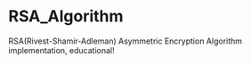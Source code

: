 # RSA_Algorithm
RSA(Rivest-Shamir-Adleman) Asymmetric Encryption Algorithm implementation, educational!
